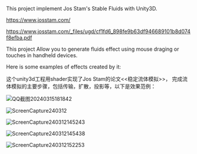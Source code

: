 This project implement Jos Stam's Stable Fluids with Unity3D.

https://www.josstam.com/

https://www.josstam.com/_files/ugd/cf1fd6_898fe9b63df946689101b8d074f8efba.pdf

This project Allow you to generate fluids effect using mouse draging or touches in handheld devices.

Here is some examples of effects created by it:

这个unity3d工程用shader实现了Jos Stam的论文<<稳定流体模拟>>，
完成流体模拟的主要步骤，包括传输，扩散，投影等，以下是效果范例： 

![QQ截图20240315181842](https://github.com/blueinsert/unity_stable_fluids/assets/15644775/a022d2e6-ddff-435f-8bc3-ebb0ec8e1938)

![ScreenCapture240312](https://github.com/blueinsert/unity_stable_fluids/assets/15644775/c99753dc-3ebd-4b11-862f-decaaac092b1)

![ScreenCapture240312145243](https://github.com/blueinsert/unity_stable_fluids/assets/15644775/8b353b5f-4ece-4f55-b545-280a700f4277)

![ScreenCapture240312145438](https://github.com/blueinsert/unity_stable_fluids/assets/15644775/03891a16-5d7c-4838-bb81-939148de89f2)

![ScreenCapture240312152253](https://github.com/blueinsert/unity_stable_fluids/assets/15644775/6bf2c0c3-1db7-4b04-99f4-34a073babbf6)


